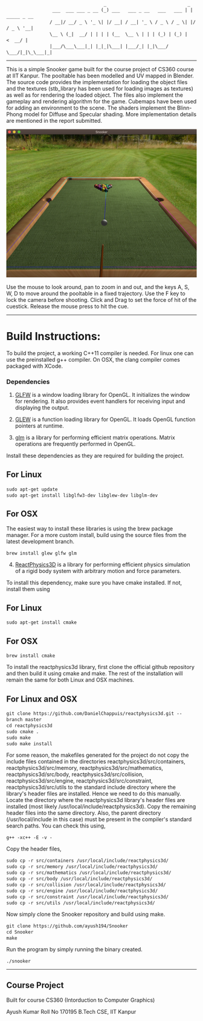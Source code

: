                                         _                              _             
                     ___  ___ ___ _ __ (_) ___   ___ _ __   ___   ___ | | _____ _ __ 
                    / __|/ __/ _ \ '_ \| |/ __| / __| '_ \ / _ \ / _ \| |/ / _ \ '__|
                    \__ \ (_|  __/ | | | | (__  \__ \ | | | (_) | (_) |   <  __/ |   
                    |___/\___\___|_| |_|_|\___| |___/_| |_|\___/ \___/|_|\_\___|_|   
                                        
---------------

This is a simple Snooker game built for the course project of CS360 course at IIT Kanpur. The pooltable has been modelled and UV mapped in Blender. The source code provides the implementation for loading the object files and the textures (stb_library has been used for loading images as textures) as well as for rendering the loaded object. The files also implement the gameplay and rendering algorithm for the game. Cubemaps have been used for adding an environment to the scene. The shaders implement the Blinn-Phong model for Diffuse and Specular shading. More implementation details are mentioned in the report submitted.

![Screenshot](https://raw.githubusercontent.com/ayush194/Snooker/master/screenshot.png?raw=true "Screenshot")

Use the mouse to look around, pan to zoom in and out, and the keys A, S, W, D to move around the pooltable in a fixed trajectory. Use the F key to lock the camera before shooting.
Click and Drag to set the force of hit of the cuestick. Release the mouse press to hit the cue.

---------------

# Build Instructions:

To build the project, a working C++11 compiler is needed.
For linux one can use the preinstalled g++ compiler.
On OSX, the clang compiler comes packaged with XCode. 

### Dependencies
1. [GLFW](https://www.glfw.org/) is a window loading library for OpenGL. It initializes the window for rendering. It also provides event handlers for receiving input and displaying the output.

2. [GLEW](http://glew.sourceforge.net/) is a function loading library for OpenGL. It loads OpenGL function pointers at runtime.

3. [glm](https://glm.g-truc.net/0.9.9/index.html) is a library for performing efficient matrix operations. Matrix operations are frequently performed in OpenGL.

Install these dependencies as they are required for building the project.

## For Linux
```
sudo apt-get update
sudo apt-get install libglfw3-dev libglew-dev libglm-dev
```

## For OSX
The easiest way to install these libraries is using the brew package manager. For a more custom install, build using the source files from the latest development branch.
```
brew install glew glfw glm
```

4. [ReactPhysics3D](https://www.reactphysics3d.com/) is a library for performing efficient physics simulation of a rigid body system with arbitrary motion and force parameters.

To install this dependency, make sure you have cmake installed. If not, install them using

## For Linux
```
sudo apt-get install cmake
```

## For OSX
```
brew install cmake
```

To install the reactphysics3d library, first clone the official github repository and then build it using cmake and make. The rest of the installation will remain the same for both Linux and OSX machines.

## For Linux and OSX
```
git clone https://github.com/DanielChappuis/reactphysics3d.git --branch master
cd reactphysics3d
sudo cmake .
sudo make
sudo make install
```

For some reason, the makefiles generated for the project do not copy the include files contained in the directories reactphysics3d/src/containers, reactphysics3d/src/memory, reactphysics3d/src/mathematics, reactphysics3d/src/body, reactphysics3d/src/collision, reactphysics3d/src/engine, reactphysics3d/src/constraint, reactphysics3d/src/utils to the standard include directory where the library's header files are installed. Hence we need to do this manually. Locate the directory where the reactphysics3d library's header files are installed (most likely /usr/local/include/reactphysics3d). Copy the remaining header files into the same directory. Also, the parent directory (/usr/local/include in this case) must be present in the compiler's standard search paths. You can check this using,
```
g++ -xc++ -E -v -
```

Copy the header files,
```
sudo cp -r src/containers /usr/local/include/reactphysics3d/
sudo cp -r src/memory /usr/local/include/reactphysics3d/
sudo cp -r src/mathematics /usr/local/include/reactphysics3d/
sudo cp -r src/body /usr/local/include/reactphysics3d/
sudo cp -r src/collision /usr/local/include/reactphysics3d/
sudo cp -r src/engine /usr/local/include/reactphysics3d/
sudo cp -r src/constraint /usr/local/include/reactphysics3d/
sudo cp -r src/utils /usr/local/include/reactphysics3d/
```

Now simply clone the Snooker repository and build using make.
```
git clone https://github.com/ayush194/Snooker
cd Snooker
make
```

Run the program by simply running the binary created.
```
./snooker
```

---------------

## Course Project
Built for course CS360 (Intorduction to Computer Graphics)

Ayush Kumar
Roll No 170195
B.Tech CSE, IIT Kanpur


